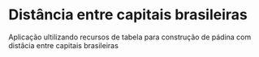 # Distância entre capitais brasileiras

Aplicação ultilizando recursos de tabela para construção de pádina com distâcia entre capitais brasileiras
